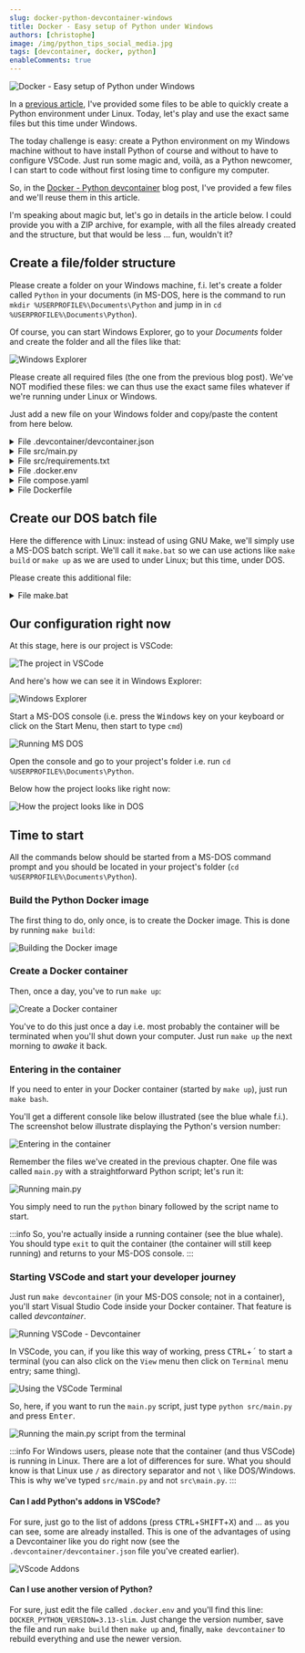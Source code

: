 ```yaml
---
slug: docker-python-devcontainer-windows
title: Docker - Easy setup of Python under Windows
authors: [christophe]
image: /img/python_tips_social_media.jpg
tags: [devcontainer, docker, python]
enableComments: true
---
```

<!-- cspell:ignore PYTHONDONTWRITEBYTECODE,PYTHONUNBUFFERED,HISTFILE -->
<!-- cspell:ignore addgroup,adduser,keyscan,hadolint,gecos,endregion -->
<!-- cspell:ignore bashhistory,groupid,commandhistory,pylint,synchronised,hexa -->
<!-- cspell:ignore mypy,pylance -->
![Docker - Easy setup of Python under Windows](/img/python_tips_banner.jpg)

In a [previous article](/blog/docker-python-devcontainer), I've provided some files to be able to quickly create a Python environment under Linux. Today, let's play and use the exact same files but this time under Windows.

The today challenge is easy: create a Python environment on my Windows machine without to have install Python of course and without to have to configure VSCode. Just run some magic and, voilà, as a Python newcomer, I can start to code without first losing time to configure my computer.

<!-- truncate -->

So, in the [Docker - Python devcontainer](/blog/docker-python-devcontainer) blog post, I've provided a few files and we'll reuse them in this article. 

I'm speaking about magic but, let's go in details in the article below. I could provide you with a ZIP archive, for example, with all the files already created and the structure, but that would be less ... fun, wouldn't it?

## Create a file/folder structure

Please create a folder on your Windows machine, f.i. let's create a folder called `Python` in your documents (in MS-DOS, here is the command to run `mkdir %USERPROFILE%\Documents\Python` and jump in in `cd %USERPROFILE%\Documents\Python`).

Of course, you can start Windows Explorer, go to your *Documents* folder and create the folder and all the files like that:

![Windows Explorer](./images/explorer.png)

Please create all required files (the one from the previous blog post). We've NOT modified these files: we can thus use the exact same files whatever if we're running under Linux or Windows.

Just add a new file on your Windows folder and copy/paste the content from here below.

<details>
<summary>File .devcontainer/devcontainer.json</summary>

Copy/paste the content below in a file on your system called `.devcontainer/devcontainer.json`.

<!-- cspell:disable -->
```json
{
    "name": "app_python",
    "dockerComposeFile": [
        "./../compose.yaml",
    ],
    "service": "app_python",
    "remoteUser": "python",
    "workspaceFolder": "/app",
    "customizations": {
        "vscode": {
            "extensions": [
                "aaron-bond.better-comments",
                "DavidAnson.vscode-markdownlint",
                "eamodio.gitlens",
                "EricSia.pythonsnippets3",
                "foxundermoon.shell-format",
                "gruntfuggly.todo-tree",
                "mde.select-highlight-minimap",
                "mgesbert.python-path",
                "mikestead.dotenv",
                "mrmlnc.vscode-duplicate",
                "ms-azuretools.vscode-docker",
                "ms-python.black-formatter",
                "ms-python.debugpy",
                "ms-python.isort",      
                "ms-python.mypy-type-checker",
                "ms-python.pylint",
                "ms-python.python",
                "ms-python.vscode-pylance",
                "ms-vscode-remote.remote-containers",
                "ms-vscode.makefile-tools",
                "njpwerner.autodocstring",
                "redhat.vscode-xml",
                "redhat.vscode-yaml",
                "sirtori.indenticator",
                "sonarsource.sonarlint-vscode",
                "streetsidesoftware.code-spell-checker-dutch",
                "streetsidesoftware.code-spell-checker-french",
                "streetsidesoftware.code-spell-checker",
                "tomoki1207.pdf",
                "tyriar.sort-lines"
            ],
            "settings": {
                "[dockerfile]": {
                    "files.eol": "\n",
                    "editor.defaultFormatter": "ms-azuretools.vscode-docker"
                },
                "[json]": {
                    "editor.defaultFormatter": "vscode.json-language-features"
                },
                "[jsonc]": {
                    "editor.defaultFormatter": "vscode.json-language-features",
                    "editor.wordWrap": "wordWrapColumn",
                    "editor.wordWrapColumn": 80,
                    "editor.wrappingIndent": "indent"
                },
                "[markdown]": {
                    "editor.defaultFormatter": "DavidAnson.vscode-markdownlint",
                    "editor.wordWrap": "wordWrapColumn",
                    "editor.wordWrapColumn": 80,
                    "editor.wrappingIndent": "indent"
                },
                "[python]": {
                    "editor.defaultFormatter": "ms-python.black-formatter",
                    "editor.formatOnSave": true,
                    "editor.codeActionsOnSave": {
                        "source.fixAll": "always",
                        "source.organizeImports": "always"
                    }
                },
                "[shellscript]": {
                    "editor.defaultFormatter": "foxundermoon.shell-format"
                },
                "[xml]": {
                    "editor.defaultFormatter": "redhat.vscode-xml",
                    "editor.wordWrap": "wordWrapColumn",
                    "editor.wordWrapColumn": 80,
                    "editor.wrappingIndent": "indent"
                },
                "[yaml]": {
                    "editor.defaultFormatter": "redhat.vscode-yaml",
                    "editor.insertSpaces": true,
                    "editor.tabSize": 2
                },
                "cSpell.language": "en,fr,nl",
                "docker-explorer.enableTelemetry": false,
                "editor.bracketPairColorization.enabled": true,
                "editor.codeActionsOnSave": {
                    "source.fixAll": "explicit"
                },
                "editor.defaultFoldingRangeProvider": null,
                "editor.detectIndentation": false,
                "editor.folding": true,
                "editor.foldingStrategy": "auto",
                "editor.formatOnSave": true,
                "editor.guides.bracketPairs": "active",
                "editor.guides.bracketPairsHorizontal": "active",
                "editor.guides.highlightActiveIndentation": true,
                "editor.guides.indentation": true,
                "editor.multiCursorModifier": "ctrlCmd",
                "editor.renderWhitespace": "all",
                "editor.rulers": [
                    120,
                    70
                ],
                "editor.stickyScroll.enabled": true,
                "editor.tabCompletion": "on",
                "editor.tabSize": 4,
                "editor.wordBasedSuggestionsMode": "allDocuments",
                "editor.wordWrapColumn": 120,
                "explorer.compactFolders": false,
                "explorer.confirmDelete": true,
                "explorer.confirmDragAndDrop": true,
                "extensions.autoCheckUpdates": false,
                "files.autoSave": "onFocusChange",
                "files.defaultLanguage": "${activeEditorLanguage}",
                "files.eol": "\n",
                "files.exclude": {
                    "**/.cache": true,
                    "**/.git": true
                },
                "files.insertFinalNewline": true,
                "files.trimTrailingWhitespace": true,
                "markdown.extension.toc.levels": "2..6",
                "markdownlint.config": {
                    "MD033": false,
                    "MD036": false
                },
                "mypy-type-checker.args": [
                    "--config-file=.config/.mypy.ini"
                ],
                "python.analysis.autoFormatStrings": true,
                "python.analysis.autoImportCompletions": true,
                "python.analysis.autoIndent": true,
                "python.analysis.autoSearchPaths": true,
                "python.analysis.fixAll": [
                    "source.convertImportFormat"
                ],
                "python.analysis.typeCheckingMode": "strict",
                "python.defaultInterpreterPath": "/usr/local/bin/python3",
                "python.formatting.provider": "black",
                "python.languageServer": "Pylance",
                "python.linting.enabled": true,
                "python.linting.flake8Enabled": true,
                "python.linting.pylintEnabled": true,
                "python.sortImports.args": [
                    "--profile",
                    "black"
                ],
                "redhat.telemetry.enabled": false,
                "sonarlint.output.showAnalyzerLogs": true,
                "sonarlint.disableTelemetry": true,
                "sonarlint.rules": {
                    "docker:S7031": {
                        "level": "off"
                    }
                },
                "telemetry.telemetryLevel": "off",
                "terminal.integrated.profiles.linux": {
                    "bash": {
                        "path": "/bin/bash",
                        "icon": "terminal-bash"
                    }
                },
                "terminal.integrated.defaultProfile.linux": "bash",
                "terminal.integrated.fontFamily": "MesloLGS NF",
                "update.enableWindowsBackgroundUpdates": false,
                "update.mode": "none",
                "yaml.format.enable": true,
                "yaml.completion": true,
                "yaml.validate": true,
                "workbench.editor.enablePreview": false,
                "workbench.editor.wrapTabs": true
            }
        }
    }
}
```
<!-- cspell:enable -->
</details>

<details>
<summary>File src/main.py</summary>

Copy/paste the content below in a file on your system called `src/main.py`.

```python
print("I'm your Python code")
```

</details>

<details>
<summary>File src/requirements.txt</summary>

:::info
Yes, an empty file... The file has to be present but right now, we don't need to put any dependencies.
:::

</details>

<details>
<summary>File .docker.env</summary>

Copy/paste the content below in a file on your system called `.docker.env` (in Linux world; such files are hidden ones since they start with a dot).

```dotenv
# Application root directory in the container (PHP or NGINX) (--app-home)
DOCKER_APP_HOME=/app

# Name of the container to show in the bash prompt
DOCKER_CONTAINER_NAME=app

# Set OS groupid in your Docker Linux containers (1000 = root) (--os-groupid)
DOCKER_OS_GROUPID=1000
 
# Set OS userid in your Docker Linux containers (1000 = root) (--os-userid)
DOCKER_OS_USERID=1000

# Set OS username in your Docker Linux containers (--os-username)
DOCKER_OS_USERNAME="python"

# Version of Python to use
DOCKER_PYTHON_VERSION=3.13-slim
```

</details>

<details>
<summary>File compose.yaml</summary>

Copy/paste the content below in a file on your system called `compose.yaml`.

```yaml
name: app_python

services:
  app_python:
    build:
      context: .
      target: development
      args:
        # Version of Python to use
        - DOCKER_PYTHON_VERSION=${DOCKER_PYTHON_VERSION}
        # Application root directory in the container (PHP or NGINX) (--app-home)
        - DOCKER_APP_HOME=${DOCKER_APP_HOME:-/app}
        # Name of the container to show in the bash prompt
        - DOCKER_CONTAINER_NAME=${DOCKER_CONTAINER_NAME:-python}
        # Set OS groupid in your Docker Linux containers (1000 = root) (--os-groupid)
        - DOCKER_OS_GROUPID=${DOCKER_OS_GROUPID:-1000}
        # Set OS userid in your Docker Linux containers (1000 = root) (--os-userid)
        - DOCKER_OS_USERID=${DOCKER_OS_USERID:-1000}
        # Set OS username in your Docker Linux containers (--os-username)
        - DOCKER_OS_USERNAME=${DOCKER_OS_USERNAME:-python}
    user: ${DOCKER_OS_USERID:-1000}:${DOCKER_OS_GROUPID:-1000}
    env_file:
      - .docker.env
    container_name: app_python
    volumes:
      # Our codebase on our host
      - .:${DOCKER_APP_HOME}
      # Keep installed VSCode extensions in a volume to avoid to reinstall them
      - vscode-extensions:/home/${DOCKER_OS_USERNAME}/.vscode-server/extensions
      # Remember the bash history
      - bashhistory:/home/${DOCKER_OS_USERNAME}/commandhistory

volumes:
  # Use a Docker volume self-managed volume to store vscode's cache
  vscode-extensions:
  # Use a Docker volume self-managed volume to store bash history
  bashhistory:
```

</details>

<details>
<summary>File Dockerfile</summary>

Copy/paste the content below in a file on your system called `Dockerfile`.

```dockerfile
# syntax=docker/dockerfile:1

# cspell:ignore PYTHONDONTWRITEBYTECODE,PYTHONUNBUFFERED,HISTFILE
# cspell:ignore addgroup,adduser,keyscan,hadolint,gecos,endregion

# Those variables are initialized in the .docker.env file
ARG DOCKER_APP_HOME="/app"
ARG DOCKER_CONTAINER_NAME="python"
ARG DOCKER_OS_GROUPID=1000
ARG DOCKER_OS_USERID=1000
ARG DOCKER_OS_USERNAME="python"
ARG DOCKER_PYTHON_VERSION=3.10-slim

# region - Our Python base image. We'll install Linux and Python dependencies here
# and do some other configuration work

FROM python:${DOCKER_PYTHON_VERSION} AS base

# Prevents Python from writing pyc files.
ENV PYTHONDONTWRITEBYTECODE=1

# Keeps Python from buffering stdout and stderr to avoid situations where
# the application crashes without emitting any logs due to buffering.
ENV PYTHONUNBUFFERED=1

ARG DOCKER_APP_HOME
WORKDIR "${DOCKER_APP_HOME}/src"

# hadolint ignore=DL3008
RUN --mount=type=cache,target=/var/cache/apk,rw \
    set -e -x \
    && printf "\e[0;105m%s\e[0;0m\n" "Install required Linux binaries..."  \
    && apt-get update -yqq \
    && apt-get install -y --no-install-recommends bash git openssh-client tree \
    && apt-get clean \
    && rm -rf /tmp/* /var/list/apt/*
   
# Install Python dependencies
#
# Download dependencies as a separate step to take advantage of Docker's caching.
# Leverage a cache mount to /root/.cache/pip to speed up subsequent builds.
# Leverage a bind mount to requirements.txt to avoid having to copy them into
# into this layer.

RUN --mount=type=cache,target=/root/.cache/pip \
    --mount=type=bind,source=src/requirements.txt,target=requirements.txt \
    printf "\e[0;105m%s\e[0;0m\n" "Install Python dependencies" \
    && python -m pip install --no-cache-dir -r requirements.txt

# Keep the container running
ENTRYPOINT ["tail", "-f", "/dev/null"]

# endregion
 
# region - Define our development image
FROM base AS development

ENV SHELL /bin/bash

# Our user will be part of the root group since we're building the development image
ARG DOCKER_OS_GROUPID
ARG DOCKER_OS_USERID
ARG DOCKER_OS_USERNAME

RUN set -e -x \
    mkdir -p "/home/.vscode-server/bin" \
    && mkdir -p "/home/.vscode-server/extensions" \
    && mkdir -p "/home/.vscode-server/extensionsCache" \
    && printf "\e[0;105m%s\e[0;0m\n" "Create our ${DOCKER_OS_USERNAME} application user" \
    && mkdir -p "/home/${DOCKER_OS_USERNAME}/.vscode-server/bin" \
    && mkdir -p "/home/${DOCKER_OS_USERNAME}/.vscode-server/extensions" \
    && mkdir -p "/home/${DOCKER_OS_USERNAME}/.vscode-server/extensionsCache" \
    # Create the application user home directory
    && mkdir -p "/home/${DOCKER_OS_USERNAME}" \
    # Create our application user group
    && addgroup "${DOCKER_OS_USERNAME}" --gid "${DOCKER_OS_GROUPID}" \
    # Create our application user
    && adduser \
    --system \
    --disabled-password \
    --gecos "" \
    --home "/home/${DOCKER_OS_USERNAME}" \
    --uid "${DOCKER_OS_USERID}" \
    "${DOCKER_OS_USERNAME}" \
    # And, finally, set the correct permissions to the home folder of our user
    && chown -R "${DOCKER_OS_USERNAME}:${DOCKER_OS_USERNAME}" "/home/${DOCKER_OS_USERNAME}"

USER "${DOCKER_OS_USERNAME}"

ARG DOCKER_CONTAINER_NAME

RUN /bin/bash -c "echo \"PS1='\n\e[0;33m🐳 ${DOCKER_CONTAINER_NAME} \e[0;32mDEV\e[0m - \e[0;36m$(whoami)\e[0m \w # '\" >> /home/${DOCKER_OS_USERNAME}/.bashrc"

# Save the bash history in file /home/${OS_USERNAME}/commandhistory/.bash_history
# Like this we'll be able to map that folder using a volume in our
# composer.yaml file and then make the history persistent.
RUN set -e -x \
    && SNIPPET="export PROMPT_COMMAND='history -a' && export HISTFILE=/home/${DOCKER_OS_USERNAME}/commandhistory/.bash_history" \
    && mkdir -p "/home/${DOCKER_OS_USERNAME}/commandhistory" \
    && touch "/home/${DOCKER_OS_USERNAME}/commandhistory/.bash_history" \
    && echo "${SNIPPET}" >> "/home/${DOCKER_OS_USERNAME}/.bashrc" \
    && echo "${SNIPPET}" >> "/home/${DOCKER_OS_USERNAME}/.bashrc"

# endregion
```

</details>

## Create our DOS batch file

Here the difference with Linux: instead of using GNU Make, we'll simply use a MS-DOS batch script. We'll call it `make.bat` so we can use actions like `make build` or `make up` as we are used to under Linux; but this time, under DOS.

Please create this additional file:

<details>
<summary>File make.bat</summary>

Copy/paste the content below in a file on your system called `make.bat`.

```batch
@echo off

cls

if "%1"=="" goto :help

set APP_NAME=app_python

REM The code below is the hex representation of the APP_NAME here above i.e. "app_python"
REM You can get that value by running "make bash" then 'python -c "print('app_python'.encode().hex())"'
REM Needed by the "make devcontainer" action
set DEV_CODE=6170705f707974686f6e

if "%1"=="bash" goto bash
if "%1"=="build" goto build
if "%1"=="devcontainer" goto devcontainer
if "%1"=="up" goto up
if "%1"=="start" goto start "%2"

call :error "Invalid action."
goto :help

:help
echo Usage: %0 command
echo.
echo Available Commands:
echo.
echo   bash         Enter the Docker Python container
echo   build        Build the Python Docker image (to be done only once)
echo   devcontainer Start VSCode and open the Docker container
echo   up           Create and start the Docker container (to be done once a day if you've turned off your computer)
echo   start        Start a Python script in the Docker container (call it like 'make start main.py')
goto :eof

:bash
echo Entering in our %APP_NAME% Docker Python container... Type exit to quit the session.
docker compose --env-file .docker.env exec -it %APP_NAME% /bin/bash
goto :eof

:build
echo Building our Python Docker image
docker compose --env-file .docker.env build
goto :eof

:devcontainer
echo Start vscode and open the Docker container
code --folder-uri vscode-remote://attached-container+%DEV_CODE%/app
goto :eof

:up
echo Create our container...
docker compose --env-file .docker.env up --detach
goto :eof

:start
if "%2"=="" (
    call :error "Please specify the name of the script to execute, f.i. 'make start main.py'"
    goto :eof
)
docker compose --env-file .docker.env exec -it %APP_NAME% python %2
goto :eof

:error
REM Trim double quotes from the beginning and end of the message
set "ERROR_MESSAGE=%*"  
set "ERROR_MESSAGE=%ERROR_MESSAGE:~1,-1%"

echo [31mERROR - %ERROR_MESSAGE%[0m

echo.
goto :eof

:eof

```

</details>

## Our configuration right now

At this stage, here is our project is VSCode:

![The project in VSCode](./images/vscode_setup.png)

And here's how we can see it in Windows Explorer:

![Windows Explorer](./images/explorer.png)

Start a MS-DOS console (i.e. press the <kbd>Windows</kbd> key on your keyboard or click on the Start Menu, then start to type `cmd`)

![Running MS DOS](./images/cmd.png)

Open the console and go to your project's folder i.e. run `cd %USERPROFILE%\Documents\Python`.

Below how the project looks like right now:

![How the project looks like in DOS](./images/msdos.png)

## Time to start

All the commands below should be started from a MS-DOS command prompt and you should be located in your project's folder (`cd %USERPROFILE%\Documents\Python`).

### Build the Python Docker image

The first thing to do, only once, is to create the Docker image. This is done by running `make build`:

![Building the Docker image](./images/make_build.png)

### Create a Docker container

Then, once a day, you've to run `make up`:

![Create a Docker container](./images/make_up.png)

You've to do this just once a day i.e. most probably the container will be terminated when you'll shut down your computer. Just run `make up` the next morning to *awake* it back.

### Entering in the container

If you need to enter in your Docker container (started by `make up`), just run `make bash`.

You'll get a different console like below illustrated (see the blue whale f.i.). The screenshot below illustrate displaying the Python's version number:

![Entering in the container](./images/make_bash.png)

Remember the files we've created in the previous chapter. One file was called `main.py` with a straightforward Python script; let's run it:

![Running main.py](./images/make_bash_main.png)

You simply need to run the `python` binary followed by the script name to start.

:::info
So, you're actually inside a running container (see the blue whale). You should type `exit` to quit the container (the container will still keep running) and returns to your MS-DOS console.
:::

### Starting VSCode and start your developer journey

Just run `make devcontainer` (in your MS-DOS console; not in a container), you'll start Visual Studio Code inside your Docker container. That feature is called *devcontainer*.

![Running VSCode - Devcontainer](./images/make_devcontainer.png)

In VSCode, you can, if you like this way of working, press <kbd>CTRL</kbd>+<kbd>´</kbd> to start a terminal (you can also click on the `View` menu then click on `Terminal` menu entry; same thing).

![Using the VSCode Terminal](./images/vscode_terminal.png)

So, here, if you want to run the `main.py` script, just type `python src/main.py` and press <kbd>Enter</kbd>.

![Running the main.py script from the terminal](./images/vscode_terminal_running.png)

:::info
For Windows users, please note that the container (and thus VSCode) is running in Linux. There are a lot of differences for sure. What you should know is that Linux use `/` as directory separator and not `\` like DOS/Windows. This is why we've typed `src/main.py` and not `src\main.py`.
:::

#### Can I add Python's addons in VSCode?

For sure, just go to the list of addons (press <kbd>CTRL</kbd>+<kbd>SHIFT</kbd>+<kbd>X</kbd>) and ... as you can see, some are already installed. This is one of the advantages of using a Devcontainer like you do right now (see the `.devcontainer/devcontainer.json` file you've created earlier).

![VScode Addons](./images/vscode_addons.png)

#### Can I use another version of Python?

For sure, just edit the file called `.docker.env` and you'll find this line: `DOCKER_PYTHON_VERSION=3.13-slim`. Just change the version number, save the file and run `make build` then `make up` and, finally, `make devcontainer` to rebuild everything and use the newer version.
